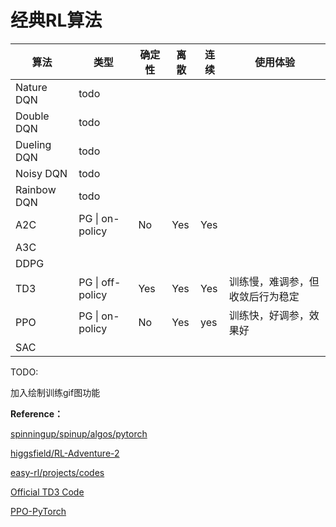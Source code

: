 # 经典RL算法

| 算法        | 类型               | 确定性 | 离散 | 连续 | 使用体验                         |
| ----------- | ------------------ | ------ | ---- | ---- | -------------------------------- |
| Nature DQN  | todo               |        |      |      |                                  |
| Double DQN  | todo               |        |      |      |                                  |
| Dueling DQN | todo               |        |      |      |                                  |
| Noisy DQN   | todo               |        |      |      |                                  |
| Rainbow DQN | todo               |        |      |      |                                  |
| A2C         | PG  \|  on-policy  | No     | Yes  | Yes  |                                  |
| A3C         |                    |        |      |      |                                  |
| DDPG        |                    |        |      |      |                                  |
| TD3         | PG  \|  off-policy | Yes    | Yes  | Yes  | 训练慢，难调参，但收敛后行为稳定 |
| PPO         | PG  \|  on-policy  | No     | Yes  | yes  | 训练快，好调参，效果好           |
| SAC         |                    |        |      |      |                                  |



TODO:

加入绘制训练gif图功能




**Reference：**

[spinningup/spinup/algos/pytorch](https://github.com/openai/spinningup/tree/master/spinup/algos/pytorch)

[higgsfield/RL-Adventure-2](https://github.com/higgsfield/RL-Adventure-2)

[easy-rl/projects/codes](https://github.com/datawhalechina/easy-rl/tree/master/projects/codes)

[Official TD3 Code](https://github.com/sfujim/TD3/)

[PPO-PyTorch](https://github.com/nikhilbarhate99/PPO-PyTorch)